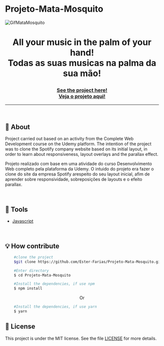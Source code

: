 # Projeto-Mata-Mosquito
![GifMataMosquito](https://user-images.githubusercontent.com/103768076/177569604-a1b07213-fd38-4b35-b26c-f4968b22cf88.gif)

<h1 align="center">
<p>All your music in the palm of your hand!<br> 
Todas as suas musicas na palma da sua mão!</p>
</h1>
<h3 align="center"><a href="https://incomparable-nougat-1f33f0.netlify.app/">See the project here!<br>
Veja o projeto aqui!</a></h3>
<hr>

<br>

## 📸 About
Project carried out based on an activity from the Complete Web Development course on the Udemy platform. The intention of the project was to clone the Spotify company website based on its initial layout, in order to learn about responsiveness, layout overlays and the parallax effect.

Projeto realizado com base em uma atividade do curso Desenvolvimento Web completo pela plataforma da Udemy. O intuido do projeto era fazer o clone do site da empresa Spotify arespeito do seu layout inicial, afim de aprender sobre responsividade, sobreposições de layouts e o efeito parallax.

<br> 

## 🔧 Tools

- [Javascript](https://https://developer.mozilla.org/pt-BR/docs/Web/JavaScript)

<br>

## 💡 How contribute

```bash
    #clone the project
    $git clone https://github.com/Ester-Farias/Projeto-Mata-Mosquito.git
```

```bash
    #Enter directory
    $ cd Projeto-Mata-Mosquito
```

```bash
    #Install the dependencies, if use npm
    $ npm install
```
<p align="center">Or</p>

```bash
    #Install the dependencies, if use yarn
    $ yarn
```

## 📃 License
This project is under the MIT license. See the file [LICENSE](https://github.com/Ester-Farias/Projeto-Mata-Mosquito/blob/master/LICENSE) for more details.


